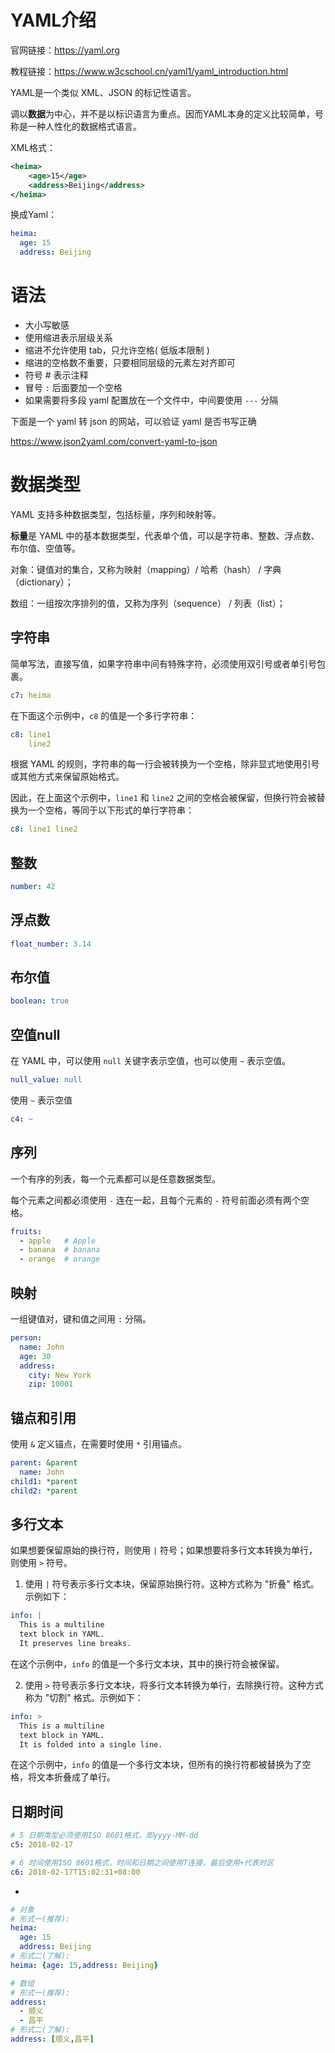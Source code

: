 # YAML介绍

官网链接：https://yaml.org

教程链接：https://www.w3cschool.cn/yaml1/yaml_introduction.html

YAML是一个类似 XML、JSON 的标记性语言。

调以**数据**为中心，并不是以标识语言为重点。因而YAML本身的定义比较简单，号称是一种人性化的数据格式语言。

XML格式：

```xml
<heima>
    <age>15</age>
    <address>Beijing</address>
</heima>
```

换成Yaml：

```yaml
heima:
  age: 15
  address: Beijing
```



# 语法

- 大小写敏感
- 使用缩进表示层级关系
- 缩进不允许使用 tab，只允许空格( 低版本限制 )
- 缩进的空格数不重要，只要相同层级的元素左对齐即可
- 符号 # 表示注释
- 冒号 `:` 后面要加一个空格
- 如果需要将多段 yaml 配置放在一个文件中，中间要使用 `---` 分隔

下面是一个 yaml 转 json 的网站，可以验证 yaml 是否书写正确

https://www.json2yaml.com/convert-yaml-to-json



# 数据类型

YAML 支持多种数据类型，包括标量，序列和映射等。

**标量**是 YAML 中的基本数据类型，代表单个值，可以是字符串、整数、浮点数、布尔值、空值等。

对象：键值对的集合，又称为映射（mapping）/ 哈希（hash） / 字典（dictionary）；

数组：一组按次序排列的值，又称为序列（sequence） / 列表（list）；



## 字符串

简单写法，直接写值，如果字符串中间有特殊字符，必须使用双引号或者单引号包裹。

```yaml
c7: heima
```

在下面这个示例中，`c8` 的值是一个多行字符串：

```yaml
c8: line1
    line2
```

根据 YAML 的规则，字符串的每一行会被转换为一个空格，除非显式地使用引号或其他方式来保留原始格式。

因此，在上面这个示例中，`line1` 和 `line2` 之间的空格会被保留，但换行符会被替换为一个空格，等同于以下形式的单行字符串：

```yaml
c8: line1 line2
```



## 整数

```yaml
number: 42
```



## 浮点数

```yaml
float_number: 3.14
```



## 布尔值

```yaml
boolean: true
```



## 空值null

在 YAML 中，可以使用 `null` 关键字表示空值，也可以使用 `~` 表示空值。

```yaml
null_value: null
```

使用 `~` 表示空值

```yaml
c4: ~
```



## 序列

一个有序的列表，每一个元素都可以是任意数据类型。

每个元素之间都必须使用 `-` 连在一起，且每个元素的 `-` 符号前面必须有两个空格。

```yaml
fruits:
  - apple   # Apple
  - banana  # banana
  - orange  # orange
```



## 映射

一组键值对，键和值之间用 `:` 分隔。

```yaml
person:
  name: John
  age: 30
  address:
    city: New York
    zip: 10001
```



## 锚点和引用

使用 `&` 定义锚点，在需要时使用 `*` 引用锚点。

```yaml
parent: &parent
  name: John
child1: *parent
child2: *parent
```



## 多行文本

如果想要保留原始的换行符，则使用 `|` 符号；如果想要将多行文本转换为单行，则使用 `>` 符号。

1. 使用 `|` 符号表示多行文本块，保留原始换行符。这种方式称为 "折叠" 格式。示例如下：

```yaml
info: |
  This is a multiline
  text block in YAML.
  It preserves line breaks.
```

在这个示例中，`info` 的值是一个多行文本块，其中的换行符会被保留。

2. 使用 `>` 符号表示多行文本块，将多行文本转换为单行，去除换行符。这种方式称为 "切割" 格式。示例如下：

```yaml
info: >
  This is a multiline
  text block in YAML.
  It is folded into a single line.
```

在这个示例中，`info` 的值是一个多行文本块，但所有的换行符都被替换为了空格，将文本折叠成了单行。



## 日期时间

```yaml
# 5 日期类型必须使用ISO 8601格式，即yyyy-MM-dd
c5: 2018-02-17

# 6 时间使用ISO 8601格式，时间和日期之间使用T连接，最后使用+代表时区
c6: 2018-02-17T15:02:31+08:00
```



- 





```yaml
# 对象
# 形式一(推荐):
heima:
  age: 15
  address: Beijing
# 形式二(了解):
heima: {age: 15,address: Beijing}
```

```yaml
# 数组
# 形式一(推荐):
address:
  - 顺义
  - 昌平  
# 形式二(了解):
address: [顺义,昌平]
```



